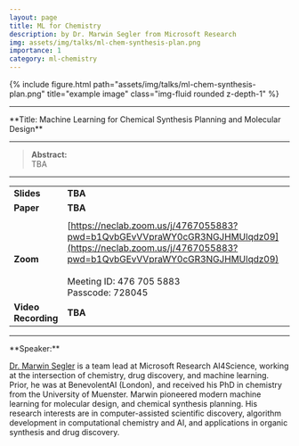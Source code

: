 ```yaml
---
layout: page
title: ML for Chemistry
description: by Dr. Marwin Segler from Microsoft Research
img: assets/img/talks/ml-chem-synthesis-plan.png
importance: 1
category: ml-chemistry
---
```




<div class="row">
    <div class="col-sm mt-3 mt-md-0">
        {% include figure.html path="assets/img/talks/ml-chem-synthesis-plan.png" title="example image" class="img-fluid rounded z-depth-1" %}
    </div>
</div>





<hr>
**Title:   Machine Learning for Chemical Synthesis Planning and Molecular Design**

<hr>

> **Abstract:**  
> TBA

<hr>

|                     |                                                              |
| ------------------- | ------------------------------------------------------------ |
| **Slides**          | **TBA**                                                      |
| **Paper**           | **TBA**                                                      |
|                     |                                                              |
| **Zoom**            | [https://neclab.zoom.us/j/4767055883?pwd=b1QvbGEvVVpraWY0cGR3NGJHMUlqdz09](https://neclab.zoom.us/j/4767055883?pwd=b1QvbGEvVVpraWY0cGR3NGJHMUlqdz09)<br/><br/>Meeting ID: 476 705 5883<br/>Passcode: 728045 |
| **Video Recording** | **TBA**                                                      |

<hr>
**Speaker:**

[Dr. Marwin Segler](https://www.microsoft.com/en-us/research/people/marwinsegler/) is a team lead at Microsoft Research AI4Science, working at the intersection of chemistry, drug discovery, and machine learning. Prior, he was at BenevolentAI (London), and received his PhD in chemistry from the University of Muenster. Marwin pioneered modern machine learning for molecular design, and chemical synthesis planning. His research interests are in computer-assisted scientific discovery, algorithm development in computational chemistry and AI, and applications in organic synthesis and drug discovery.
